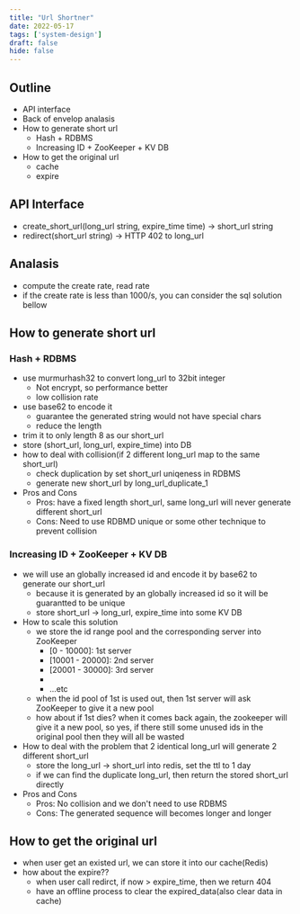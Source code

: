 ```yaml
---
title: "Url Shortner"
date: 2022-05-17
tags: ['system-design']
draft: false
hide: false
---
```


## Outline
* API interface
* Back of envelop analasis
* How to generate short url
    + Hash + RDBMS
    + Increasing ID + ZooKeeper + KV DB
* How to get the original url
    + cache
    + expire

## API Interface
* create_short_url(long_url string, expire_time time) -> short_url string
* redirect(short_url string) -> HTTP 402 to long_url

## Analasis
* compute the create rate, read rate
* if the create rate is less than 1000/s, you can consider the sql solution bellow

## How to generate short url
### Hash + RDBMS
* use murmurhash32 to convert long_url to 32bit integer
    + Not encrypt, so performance better
    + low collision rate
* use base62 to encode it
    + guarantee the generated string would not have special chars
    + reduce the length
* trim it to only length 8 as our short_url
* store (short_url, long_url, expire_time) into DB
* how to deal with collision(if 2 different long_url map to the same short_url)
    + check duplication by set short_url uniqeness in RDBMS
    + generate new short_url by long_url_duplicate_1
* Pros and Cons
    + Pros: have a fixed length short_url, same long_url will never generate different short_url
    + Cons: Need to use RDBMD unique or some other technique to prevent collision

### Increasing ID + ZooKeeper + KV DB
* we will use an globally increased id and encode it by base62 to generate our short_url
    + because it is generated by an globally increased id so it will be guarantted to be unique
    + store short_url -> long_url, expire_time into some KV DB
* How to scale this solution
    + we store the id range pool and the corresponding server into ZooKeeper
        - [0 - 10000]: 1st server
        - [10001 - 20000]: 2nd server
        - [20001 - 30000]: 3rd server
        - [30001 - 40000]: None
        - ...etc
    + when the id pool of 1st is used out, then 1st server will ask ZooKeeper to give it a new pool
    + how about if 1st dies? when it comes back again, the zookeeper will give it a new pool, so yes, if there still some unused ids in the original pool then they will all be wasted
* How to deal with the problem that 2 identical long_url will generate 2 different short_url
    + store the long_url -> short_url into redis, set the ttl to 1 day
    + if we can find the duplicate long_url, then return the stored short_url directly
* Pros and Cons
    + Pros: No collision and we don't need to use RDBMS
    + Cons: The generated sequence will becomes longer and longer


## How to get the original url
* when user get an existed url, we can store it into our cache(Redis)
* how about the expire??
    + when user call redirct, if now > expire_time, then we return 404
    + have an offline process to clear the expired_data(also clear data in cache)

